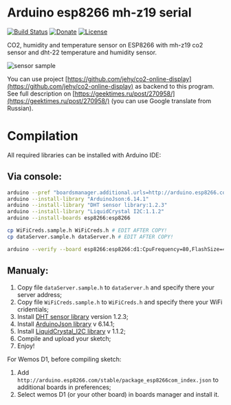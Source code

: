 # Arduino esp8266 mh-z19 serial

[![Build Status](https://travis-ci.vom/jehy/arduino-esp8266-mh-z19-serial.svg?branch=master)](https://travis-ci.com/jehy/arduino-esp8266-mh-z19-serial)
[![Donate](https://img.shields.io/badge/Donate-PayPal-green.svg)](https://www.paypal.me/jehyrus)
[![License](https://img.shields.io/badge/License-BSD%202--Clause-orange.svg)](https://opensource.org/licenses/BSD-2-Clause)

CO2, humidity and temperature sensor on ESP8266 with mh-z19 co2 sensor and dht-22 temperature and humidity sensor.

![sensor sample](https://github.com/jehy/arduino-esp8266-mh-z19-serial/raw/master/sensor.jpg)

You can use project [https://github.com/jehy/co2-online-display](https://github.com/jehy/co2-online-display) as backend to this program.
See full description on [https://geektimes.ru/post/270958/](https://geektimes.ru/post/270958/) (you can use Google translate from Russian).

# Compilation

All required libraries can be installed with Arduino IDE:

## Via console:

```bash
arduino --pref "boardsmanager.additional.urls=http://arduino.esp8266.com/stable/package_esp8266com_index.json" --save-prefs
arduino --install-library "ArduinoJson:6.14.1"
arduino --install-library "DHT sensor library:1.2.3"
arduino --install-library "LiquidCrystal I2C:1.1.2"
arduino --install-boards esp8266:esp8266

cp WiFiCreds.sample.h WiFiCreds.h # EDIT AFTER COPY!
cp dataServer.sample.h dataServer.h # EDIT AFTER COPY!

arduino --verify --board esp8266:esp8266:d1:CpuFrequency=80,FlashSize=4M3M arduino-esp8266-mh-z19-serial.ino

```

## Manualy:

1. Copy file `dataServer.sample.h` to `dataServer.h` and specify there your server address;
2. Copy file `WiFiCreds.sample.h` to `WiFiCreds.h` and specify there your WiFi cridentials;
3. Install [DHT sensor library](https://github.com/adafruit/DHT-sensor-library) version 1.2.3; 
4. Install [ArduinoJson library](https://arduinojson.org/) v 6.14.1;
5. Install [LiquidCrystal_I2C library](https://github.com/marcoschwartz/LiquidCrystal_I2C) v 1.1.2;
7. Compile and upload your sketch;
8. Enjoy!

For Wemos D1, before compiling sketch:

1. Add `http://arduino.esp8266.com/stable/package_esp8266com_index.json` to additional boards in preferences;
2. Select wemos D1 (or your other board) in boards manager and install it.
